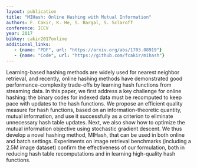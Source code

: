 ```yaml
---
layout: publication
title: "MIHash: Online Hashing with Mutual Information"
authors: F. Cakir, K. He, S. Bargal, S. Sclaroff
conference: ICCV
year: 2017
bibkey: cakir2017online
additional_links:
   - {name: "PDF", url: "https://arxiv.org/abs/1703.08919"}
   - {name: "Code", url: "https://github.com/fcakir/mihash"}
---
```

Learning-based hashing methods are widely used for
nearest neighbor retrieval, and recently, online hashing
methods have demonstrated good performance-complexity
trade-offs by learning hash functions from streaming data.
In this paper, we first address a key challenge for online
hashing: the binary codes for indexed data must be recomputed
to keep pace with updates to the hash functions.
We propose an efficient quality measure for hash functions,
based on an information-theoretic quantity, mutual information,
and use it successfully as a criterion to eliminate
unnecessary hash table updates. Next, we also show how to
optimize the mutual information objective using stochastic
gradient descent. We thus develop a novel hashing method,
MIHash, that can be used in both online and batch settings.
Experiments on image retrieval benchmarks (including a
2.5M image dataset) confirm the effectiveness of our formulation,
both in reducing hash table recomputations and
in learning high-quality hash functions.
